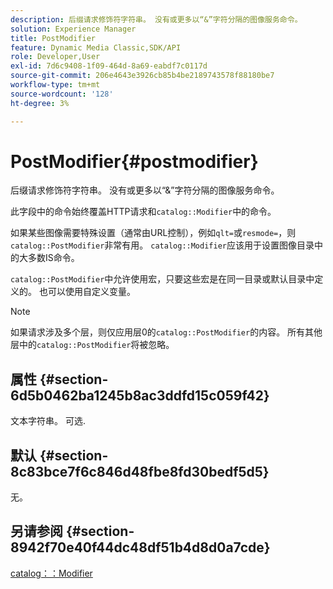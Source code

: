 ```yaml
---
description: 后缀请求修饰符字符串。 没有或更多以“&”字符分隔的图像服务命令。
solution: Experience Manager
title: PostModifier
feature: Dynamic Media Classic,SDK/API
role: Developer,User
exl-id: 7d6c9408-1f09-464d-8a69-eabdf7c0117d
source-git-commit: 206e4643e3926cb85b4be2189743578f88180be7
workflow-type: tm+mt
source-wordcount: '128'
ht-degree: 3%

---
```


# PostModifier{#postmodifier}

后缀请求修饰符字符串。 没有或更多以“&amp;”字符分隔的图像服务命令。

此字段中的命令始终覆盖HTTP请求和`catalog::Modifier`中的命令。

如果某些图像需要特殊设置（通常由URL控制），例如`qlt=`或`resmode=`，则`catalog::PostModifier`非常有用。 `catalog::Modifier`应该用于设置图像目录中的大多数IS命令。

`catalog::PostModifier`中允许使用宏，只要这些宏是在同一目录或默认目录中定义的。 也可以使用自定义变量。

>[!NOTE]
>
>如果请求涉及多个层，则仅应用层0的`catalog::PostModifier`的内容。 所有其他层中的`catalog::PostModifier`将被忽略。

## 属性 {#section-6d5b0462ba1245b8ac3ddfd15c059f42}

文本字符串。 可选.

## 默认 {#section-8c83bce7f6c846d48fbe8fd30bedf5d5}

无。

## 另请参阅 {#section-8942f70e40f44dc48df51b4d8d0a7cde}

[catalog：：Modifier](../../../../../../is-api/image-catalog/image-serving-api-ref/c-image-catalog-reference/c-image-svg-data-reference/c-image-data-reference/r-modifier-cat.md#reference-d2c6884b3a2248fab81a112d27969834)
